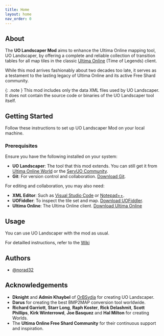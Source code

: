 ```yaml
---
title: Home
layout: home
nav_order: 0
---
```


## About <a name = "about"></a>

The **UO Landscaper Mod** aims to enhance the Ultima Online mapping tool, UO Landscaper, by offering a complete and reliable collection of transition tables for all map tiles in the classic [Ultima Online](https://uo.com) (Time of Legends) client.

While this mod arrives fashionably about two decades too late, it serves as a testament to the lasting legacy of Ultima Online and its active Free Shard community.

{: .note }
This mod includes only the data XML files used by UO Landscaper. It does not contain the source code or binaries of the UO Landscaper tool itself.

## Getting Started <a name = "getting_started"></a>

Follow these instructions to set up UO Landscaper Mod on your local machine.

### Prerequisites

Ensure you have the following installed on your system:

- **UO Landscaper**: The tool that this mod extends. You can still get it from [Ultima Online World](https://uo.wzk.cz/uolandscaper/) or the [ServUO Community](https://www.servuo.com/archive/uo-landscaper-v1-4-x.380/).
- **Git**: For version control and collaboration. [Download Git](https://git-scm.com/downloads).

For editing and collaboration, you may also need:

- **XML Editor**: Such as [Visual Studio Code](https://code.visualstudio.com/) or [Notepad++](https://notepad-plus-plus.org/).
- **UOFiddler**: To inspect the tile set and map. [Download UOFiddler](https://github.com/polserver/UOFiddler).
- **Ultima Online**: The Ultima Online client. [Download Ultima Online](https://uo.com/client-download/)

## Usage <a name="usage"></a>

You can use UO Landscaper with the mod as usual.

For detailled instructions, refer to the [Wiki](https://github.com/norad32/uo-landscaper-mod/wiki)

## Authors <a name = "authors"></a>

- [@norad32](https://github.com/norad32)

## Acknowledgements <a name = "acknowledgement"></a>

- **Dknight** and **Admin Khaybel** of [OrBSydia](https://orbsydia.com/) for creating UO Landscaper.
- **Darus** for creating the best BMP2MAP conversion tool worldwide.
- **Richard Garriott**, **Starr Long**, **Raph Koster**, **Rick Delashmit**, **Scott Phillips**, **Kirk Winterrowd**, **Joe Basquez** and **Hal Milton** for creating Worlds.
- The **Ultima Online Free Shard Community** for their continuous support and inspiration.
